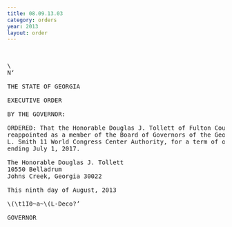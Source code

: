 ```yaml
---
title: 08.09.13.03
category: orders
year: 2013
layout: order
---
```


<pre>   

\
N‘

THE STATE OF GEORGIA

EXECUTIVE ORDER

BY THE GOVERNOR:

ORDERED: That the Honorable Douglas J. Tollett of Fulton County, Georgia, is
reappointed as a member of the Board of Governors of the George
L. Smith 11 World Congress Center Authority, for a term of office
ending July 1, 2017.

The Honorable Douglas J. Tollett
10550 Belladrum
Johns Creek, Georgia 30022

This ninth day of August, 2013

\(\t1I0~a~\(L-Deco?’

GOVERNOR

</pre>
